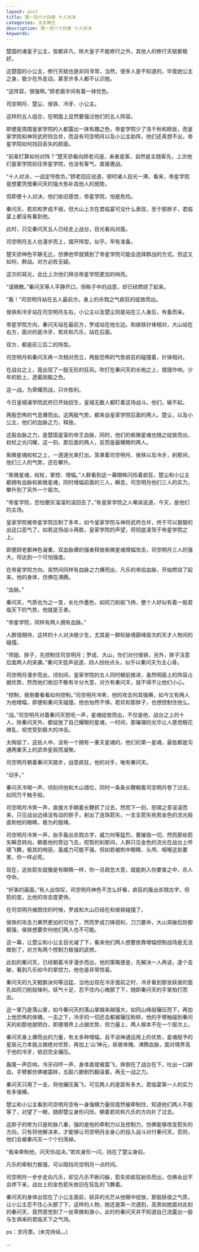 ```yaml
---
layout: post
title: 第一百六十四章 十人对决
categories: 太古神王
description: 第一百六十四章 十人对决
keywords:
---
```


楚国的诸皇子公主，皆都非凡，除大皇子不能修行之外，其他人的修行天赋都极好。

这楚国的小公主，修行天赋也是非同寻常，当然，很多人是不知道的，毕竟她公主之身，极少在外走动，甚至许多人都不认识她。

“这阵容，很强啊。”顾老眉宇间有着一抹忧色。

司空明月、楚尘、侯铁、冷牙、小公主。

这样的五人组合，在明面上显然要强过他们的五人阵容。

即便是周围皇家学院的人都露出一抹有趣之色，帝星学院少了洛千秋和欧辰，而皇家学院和神将武府则合并，而且有司空明月以及小公主助阵，他们还真想不出，帝星学院如何找回丢失的颜面。

“前辈打算如何对阵？”楚天骄看向顾老问道，来者是客，自然是主随客先，上次他们皇家学院前往帝星学院，也没有客气，直接邀战。

“十人对决，一战定夺胜负。”顾老回应说道，顿时诸人目光一滞，看来，帝星学院是想要凭借秦问天的强大弥补其他人的弱势。

但即便十人对决，他们依旧感觉，帝星学院，怕是危险。

秦问天、若欢和罗成不弱，但大山上次在君临宴可没什么表现，至于那胖子，君临宴上都没有看到他。

此时，只见秦问天五人已经走上战台，目光看向对面。

司空明月五人也漫步而上，摆开阵型，似乎。早有准备。

楚天骄神色平静无比，仿佛他早就猜到了帝星学院可能会选择群战的方式。但这又如何，群战。对方必败无疑。

这次的耳光，会比上次他们拜访帝星学院更加的响亮。

“请赐教。”秦问天等人平静开口，但眸子中的战意，却已经燃烧了起来。

“轰！”司空明月站在五人最前方，身上的杀戮之气疯狂的绽放而出。

侯铁和冷牙站在司空明月左右，小公主以及楚尘则是站在三人身后，有备而来。

帝星学院方向，秦问天站在最前方，罗成站在他左边。和侯铁针锋相对，大山站在右方，面对的是冷牙，若欢和凡乐，站在后面。

双方，都是前三后二的阵型。

司空明月和秦问天再一次相对而立，两股恐怖的气势疯狂的碰撞着，针锋相对。

在战台之上，竟出现了一股无形的狂风。吹打在秦问天的长袍之上，猎猎作响，少年的脸上，透着刚毅之色。

这一战。为荣耀而战，只许胜利。

今日皇城诸学院武府已开始招生，皇城无数人都盯着这场战斗。他们，输不起。

两股恐怖的气息爆而出。这两股气势，都来自皇家学院后面的两人。楚尘，以及小公主，他们的血脉之力，释放。

这股血脉之力，是楚国皇室的帝王血脉，同时，他们的紫微星魂也随之绽放而出，权杖之光闪耀，这一刻，那后面的两人，反而是最耀眼的两人。

紫微星魂权杖之上，一道道光束打出，笼罩着司空明月、侯铁以及冷牙，刹那间，他们三人的气势，还在攀升。

“紫微星魂，权杖，掌控、增幅。”人群看到这一幕眼眸闪烁着疯狂，楚尘和小公主都拥有血脉和紫微星魂，同时增幅前面的三人，瞬息，司空明月他们三人的实力，攀升到了另外一个层次。

“帝星学院，恐怕要灰溜溜的滚回去了。”有皇家学院之人嘲讽说道，今天，是他们的主场。

皇家学院被帝星学院压制了多年，如今皇家学院与神将武府合并，终于可以狠狠的出这口恶气了，如若这场战斗再胜，皇家学院的声望，将彻底凌驾于帝星学院之上。

即便顾老都神色凝重，双血脉爆的强者释放紫微星魂增幅攻击，司空明月三人的强大，将达到一个可怕强度。

在帝星学院方向，突然间同样有血脉之力爆而出，凡乐的帝焰血脉，开始燃烧了起来，他的身体，仿佛在沸腾。

“血脉。”

秦问天，气质也为之一变，长化作墨色，如同刀削般飞扬，整个人好似有着一股君临天下的气势，他就是王者。

“帝星学院，同样有两人拥有血脉。”

人群很期待，这样的十人对决极少生，尤其是一群轮脉境巅峰层次的天才人物间的碰撞。

“师姐、胖子，先控制住司空明月；罗成、大山，你们对付侯铁，另外，胖子注意后面两人的突袭。”秦问天低声说道，四人纷纷点头，似乎以秦问天为主心骨。

司空明月漫步而出，顷刻间，皇家学院的五人同时朝前推进，虽然明面上的阵容占据优势，然而他们依旧不敢有半分大意，对方有秦问天，就不得不让他们小心。

“控制，我倒要看看如何控制。”司空明月冷笑，他的攻击何其强横，如今又有两人为他增幅，即便和秦问天碰撞，他也怡然不惧，若欢和那胖子，也想控制住他么。

“战。”司空明月对着秦问天怒吼一声，星魂绽放而出，不仅是他，战台之上的十人，除秦问天外，都绽放了自己耀眼的星魂，一时间，那璀璨的光华让人感觉眼花缭乱，视觉受到极大的冲击。

太绚丽了，这些人中，没有一个拥有一重天星魂的，他们的第一星魂，最低都是沟通两重天上的武命星辰而凝聚。

司空明月朝着秦问天踏步，战意疯狂，他的对手，唯有秦问天。

“动手。”

秦问天冷喝一声，顷刻间他和大山错位，同时一条条长鞭朝着司空明月卷了过去，如同万千触手般。

司空明月冷笑一声，直接大手朝着长鞭抓了过去，然而下一刻，怒啸之音滚滚而来，只见战台边缘没有动的胖子，射出了连珠箭矢，一支支箭矢宛若金色的流光般直刺他的眼睛，极为的狠辣。

司空明月冷笑一声，抬手轰出杀戮古字，威力何等猛烈，要摧毁一切，然而那些箭矢瞬息转向，朝着他的旁边飞去，短暂的刹那间，人群只见金色的流光在战台上呼啸飞舞，极其的绚丽，虽威力可能不强，但如若被刺中眼睛、头颅、咽喉这些要害，你一样必死。

现在，这些箭矢就像是有眼睛一样，你一旦疏忽大意，就能刺入你要害之中，杀人夺命。

“好美的画面。”有人出惊叹，司空明月神色不怎么好看，疯狂的轰出杀戮古字，但箭的度，比他的攻击度更快。

在司空明月被困住的时候，罗成和大山已经在和侯铁碰撞了。

侯铁的攻击力果然更加的可怕了，然而罗成刀锋锐利，刀刀要命，大山突破后防御极强，侯铁想要奈何他们两人也不可能。

这一幕，让楚尘和小公主目光凝了下，看来他们两人想要依靠增幅控制战场是无法做到了，对方有两个控制力极强的武修。

此刻的秦问天，已经朝着冷牙漫步而出，他的策略便是，先解决一人再说，逐个击破，看到凡乐如今的掌控力，他也是非常惊喜。

秦问天的九天鲲鹏诀何等迅猛，当他出现在冷牙面前之时，冷牙看到那张妖俊的面孔如同刀削般锋利，妖气十足，忍不住内心微颤了下，随即秦问天的手掌拍打而出。

这一掌乃是落山掌，如今秦问天的落山掌越来越强大，如同山峰般辗压而下，再加上他恐怖的体魄，一击之下，冷牙的一切还击都被辗压粉碎，他的手臂触碰到秦问天的刹那他就明白，即便境界上占据优势，但力量上，两人根本不在一个层次上。

秦问天身上爆而出的力量，有太多种增幅，且不谈神通运用上的优势，星魂赋予的星辰元力本就占据绝对优势，再加上‘山’神元，妖兽体魄、沸腾血脉，面对境界高于他的冷牙，依旧完全辗压。

轰隆一声巨响，冷牙闷哼一声，身体直接被震飞，摔倒在了战台在下，吐出一口鲜血，手臂都仿佛被震碎，五脏六腑剧烈翻滚着，再无一战之力。

秦问天只用了一击，将他辗压轰飞，可见两人的差距有多大，君临宴第一人的实力有多强横。

楚尘和小公主看到司空明月空有一身强横力量但竟然被牵制住，知道他们两人不能等了，对望了一眼，随即楚尘身形闪烁，朝着若欢和凡乐的方向扑了过去。

这胖子的修为只是轮脉八重，强的是他的牵制力以及控制力，仿佛能够改变箭矢的方向，只有将他解决来，才能够让司空明月全身心的投入战斗对付秦问天，否则，他们会被秦问天一个个扫荡掉。

“我来牵制他，问天你战决。”若欢身形一闪，挡在了楚尘身前。

凡乐的牵制力极强，可以阻挡司空明月一点时间。

司空明月一步步走向凡乐，却见凡乐不断闪躲，箭矢却疯狂射杀而出，仿佛永远不会停下来，战台上的金色箭矢依旧在狂乱的飞舞着。

秦问天的身体出现在了小公主面前，妖异的光芒从他眼中绽放，那股妖俊之气质，让小公主忍不住心头颤了下，这样的人物，她还是第一次遇到，高贵如她面对此刻的秦问天，竟然感觉到了一丝卑微和渺小，此时的秦问天并不知道自己流露出一股与生俱来的君临天下之气场。

ps：求月票。(未完待续。。)

...
